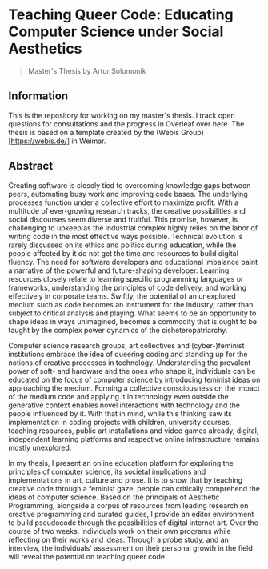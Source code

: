 # Teaching Queer Code: Educating Computer Science under Social Aesthetics
> Master's Thesis by Artur Solomonik

## Information
This is the repository for working on my master's thesis. I track open questions for consultations and the progress in Overleaf over here. The thesis is based on a template created by the (Webis Group)[https://webis.de/] in Weimar.

## Abstract
Creating software is closely tied to overcoming knowledge gaps between peers, automating busy work and improving code bases. The underlying processes function under a collective effort to maximize profit. With a multitude of ever-growing research tracks, the creative possibilities and social discourses seem diverse and fruitful. This promise, however, is challenging to upkeep as the industrial complex highly relies on the labor of writing code in the most effective ways possible. Technical evolution is rarely discussed on its ethics and politics during education, while the people affected by it do not get the time and resources to build digital fluency. The need for software developers and educational imbalance paint a narrative of the powerful and future-shaping developer. Learning resources closely relate to learning specific programming languages or frameworks, understanding the principles of code delivery, and working effectively in corporate teams. Swiftly, the potential of an unexplored medium such as code becomes an instrument for the industry, rather than subject to critical analysis and playing. What seems to be an opportunity to shape ideas in ways unimagined, becomes a commodity that is ought to be taught by the complex power dynamics of the cisheteropatriarchy. 

Computer science research groups, art collectives and (cyber-)feminist institutions embrace the idea of queering coding and standing up for the notions of creative processes in technology. Understanding the prevalent power of soft- and hardware and the ones who shape it, individuals can be educated on the focus of computer science by introducing feminist ideas on approaching the medium. Forming a collective consciousness on the impact of the medium code and applying it in technology even outside the generative context enables novel interactions with technology and the people influenced by it. With that in mind, while this thinking saw its implementation in coding projects with children, university courses, teaching resources, public art installations and video games already, digital, independent learning platforms and respective online infrastructure remains mostly unexplored.  

In my thesis, I present an online education platform for exploring the principles of computer science, its societal implications and implementations in art, culture and prose. It is to show that by teaching creative code through a feminist gaze, people can critically comprehend the ideas of computer science. Based on the principals of Aesthetic Programming, alongside a corpus of resources from leading research on creative programming and curated guides, I provide an editor environment to build pseudocode through the possibilities of digital internet art. Over the course of two weeks, individuals work on their own programs while reflecting on their works and ideas. Through a probe study, and an interview, the individuals' assessment on their personal growth in the field will reveal the potential on teaching queer code. 